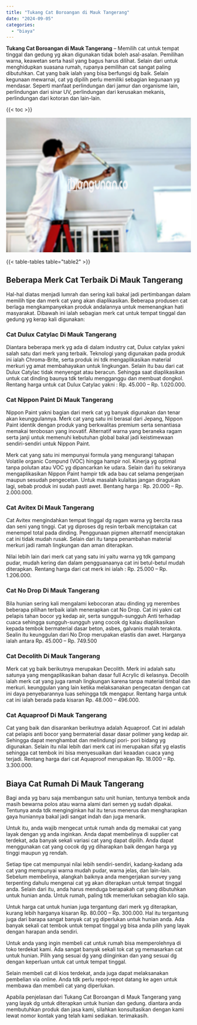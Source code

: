 ```yaml
---
title: "Tukang Cat Boroangan di Mauk Tangerang"
date: "2024-09-05"
categories: 
  - "biaya"
---
```


**Tukang Cat Boroangan di Mauk Tangerang** – Memilih cat untuk tempat tinggal dan gedung yg akan digunakan tidak boleh asal-asalan. Pemilihan warna, keawetan serta hasil yang bagus harus dilihat. Selain dari untuk menghidupkan suasana rumah, rupanya pemilihan cat sangat paling dibutuhkan. Cat yang baik ialah yang bisa berfungsi dg baik. Selain kegunaan mewarnai, cat yg dipilih perlu memiliki sebagian kegunaan yg mendasar. Seperti manfaat perlindungan dari jamur dan organisme lain, perlindungan dari sinar UV, perlindungan dari kerusakan mekanis, perlindungan dari kotoran dan lain-lain.

{{< toc >}}

![Tukang Cat Boroangan di Mauk Tangerang](/images/jasa-cat-murah17.png)

{{< table-tables table="table2" >}}

## Beberapa Merk Cat Terbaik Di Mauk Tangerang

Hal-hal diatas menjadi lumrah dan sering kali bakal jadi pertimbangan dalam memilih tipe dan merk cat yang akan diaplikasikan. Beberapa produsen cat berlaga mengkampanyekan produk andalannya untuk memenangkan hati masyarakat. Dibawah ini ialah sebagian merk cat untuk tempat tinggal dan gedung yg kerap kali digunakan:

### Cat Dulux Catylac Di Mauk Tangerang

Diantara beberapa merk yg ada di dalam industry cat, Dulux catylax yakni salah satu dari merk yang terbaik. Teknologi yang digunakan pada produk ini ialah Chroma-Brite, serta produk ini tdk mengaplikasikan material merkuri yg amat membahayakan untuk lingkungan. Selain itu bau dari cat Dulux Catylac tidak menyengat atau beracun. Sehingga saat diaplikasikan untuk cat dinding baunya tdk terlalu mengganggu dan membuat dongkol. Rentang harga untuk cat Dulux Catylac yakni : Rp. 45.000 – Rp. 1.020.000.

### Cat Nippon Paint Di Mauk Tangerang

Nippon Paint yakni bagian dari merk cat yg banyak digunakan dan tenar akan keunggulannya. Merk cat yang satu ini berasal dari Jepang, Nippon Paint identik dengan produk yang berkwalitas premium serta senantiasa memakai terobosan yang inovatif. Alternatif warna yang beraneka ragam serta janji untuk memenuhi kebutuhan global bakal jadi keistimewaan sendiri-sendiri untuk Nippon Paint.

Merk cat yang satu ini mempunyai formula yang mengurangi tahapan Volatile organic Compund (VOC) hingga hampir nol. Kinerja yg optimal tanpa polutan atau VOC yg dipancarkan ke udara. Selain dari itu sekiranya mengaplikasikan Nippon Paint hampir tdk ada bau cat selama pengerjaan maupun sesudah pengecetan. Untuk masalah kulaitas jangan diragukan lagi, sebab produk ini sudah pasti awet. Bentang harga : Rp. 20.000 – Rp. 2.000.000.

### Cat Avitex Di Mauk Tangerang

Cat Avitex mengindahkan tempat tinggal dg ragam warna yg bercita rasa dan seni yang tinggi. Cat yg diproses dg resin terbaik menciptakan cat menempel total pada dinding. Penggunaan pigmen alternatif menciptakan cat ini tidak mudah rusak. Selain dari itu tanpa penambahan material merkuri jadi ramah lingkungan dan aman diterapkan.

Nilai lebih lain dari merk cat yang satu ini yaitu warna yg tdk gampang pudar, mudah kering dan dalam pengguanaanya cat ini betul-betul mudah diterapkan. Rentang harga dari cat merk ini ialah : Rp. 25.000 – Rp. 1.206.000.

### Cat No Drop Di Mauk Tangerang

Bila hunian sering kali mengalami kebocoran atau dinding yg merembes beberapa pilihan terbaik ialah menerapkan cat No Drop. Cat ini yakni cat pelapis tahan bocor yg kedap air, serta sungguh-sungguh Anti terhadap cuaca sehingga sungguh-sungguh yang cocok dg kalau diaplikasikan kepada tembok bermaterial dasar beton, asbes, galvanis malah terakota. Sealin itu keunggulan dari No Drop merupakan elastis dan awet. Harganya ialah antara Rp. 45.000 – Rp. 749.500

### Cat Decolith Di Mauk Tangerang

Merk cat yg baik berikutnya merupakan Decolith. Merk ini adalah satu satunya yang mengaplikasikan bahan dasar full Acrylic di kelasnya. Decolih ialah merk cat yang juga ramah lingkungan karena tanpa material timbal dan merkuri. keunggulan yang lain ketika melaksanakan pengecatan dengan cat ini daya penyebarannya luas sehingga tdk mengapur. Rentang harga untuk cat ini ialah berada pada kisaran Rp. 48.000 – 496.000.

### Cat Aquaproof Di Mauk Tangerang

Cat yang baik dan disarankan berikutnya adalah Aquaproof. Cat ini adalah cat pelapis anti bocor yang bermaterial dasar dasar polimer yang kedap air. Sehingga dapat menghambat dan melindungi pori- pori bidang yg digunakan. Selain itu nilai lebih dari merk cat ini merupakan sifat yg elastis sehingga cat tembok ini bisa menyesuaikan dari keaadan cuaca yang terjadi. Rentang harga dari cat Aquaproof merupakan Rp. 18.000 – Rp. 3.300.000.

## Biaya Cat Rumah Di Mauk Tangerang

Bagi anda yg baru saja membangun satu unit hunian, tentunya tembok anda masih bewarna polos atau warna alami dari semen yg sudah dipakai. Tentunya anda tdk menginginkan hal itu terus menerus dan mengharapkan gaya huniannya bakal jadi sangat indah dan juga menarik.

Untuk itu, anda wajib mengecat untuk rumah anda dg memakai cat yang layak dengan yg anda inginkan. Anda dapat membelinya di supplier cat terdekat, ada banyak sekali variasi cat yang dapat dipilih. Anda dapat menggunakan cat yang cocok dg yg diharapkan baik dengan harga yg tinggi maupun yg rendah.

Setiap tipe cat mempunyai nilai lebih sendiri-sendiri, kadang-kadang ada cat yang mempunyai warna mudah pudar, warna jelas, dan lain-lain. Sebelum membelinya, alangkah baiknya anda mengerjakan survey yang terpenting dahulu mengenai cat yg akan diterapkan untuk tempat tinggal anda. Selain dari itu, anda harus menduga berapakah cat yang dibutuhkan untuk hunian anda. Untuk rumah, paling tdk memerlukan sebagian kilo saja.

Untuk harga cat untuk hunian juga tergantung dari merk yg diterapkan, kurang lebih harganya kisaran Rp. 80.000 – Rp. 300.000. Hal itu tergantung juga dari barapa sangat banyak cat yg diperlukan untuk hunian anda. Ada banyak sekali cat tembok untuk tempat tinggal yg bisa anda pilih yang layak dengan harapan anda sendiri.

Untuk anda yang ingin membeli cat untuk rumah bisa memperolehnya di toko terdekat kami. Ada sangat banyak sekali tok cat yg memasarkan cat untuk hunian. Pilih yang sesuai dg yang diinginkan dan yang sesuai dg dengan keperluan untuk cat untuk tempat tinggal.

Selain membeli cat di kios terdekat, anda juga dapat melaksanakan pembelian via online. Anda tdk perlu repot-repot datang ke agen untuk membawa dan membeli cat yang diperlukan.

Apabila penjelasan dari Tukang Cat Boroangan di Mauk Tangerang yang yang layak dg untuk diterapkan untuk hunian dan gedung. diantara anda membutuhkan produk dan jasa kami, silahkan konsultasikan dengan kami lewat nomor kontak yang telah kami sediakan. terimakasih.
